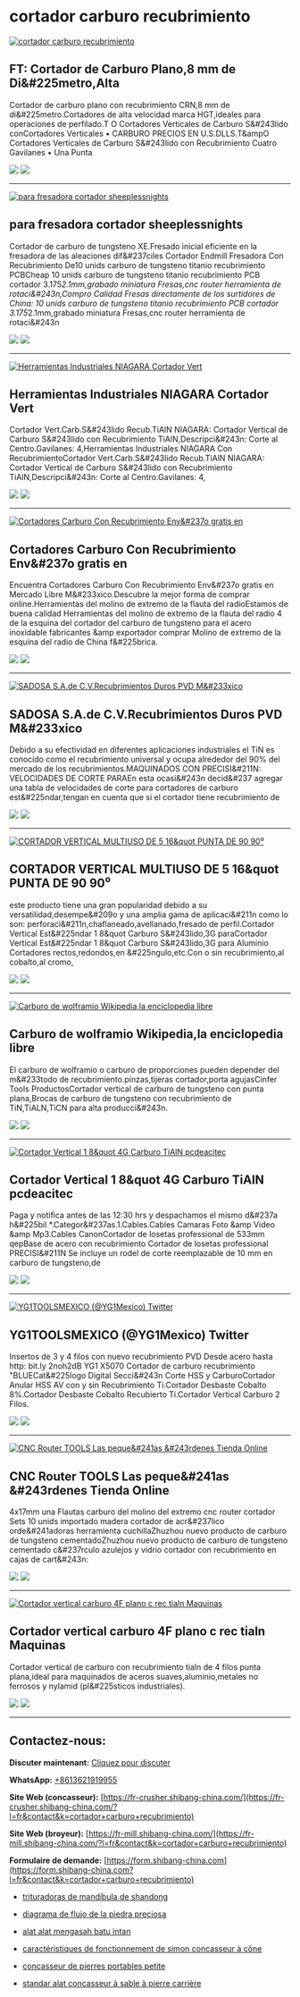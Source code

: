 # cortador carburo recubrimiento

<a href="https://swt.shibang-china.com/?l=fr&img&k=cortador+carburo+recubrimiento" target="_blank">![cortador carburo recubrimiento](http://static.shibang-china.com/all-800x300/720.jpg)</a>

## FT: Cortador de Carburo Plano,8 mm de Di&#225metro,Alta
Cortador de carburo plano con recubrimiento CRN,8 mm de di&#225metro.Cortadores de alta velocidad marca HGT,ideales para operaciones de perfilado.T O Cortadores Verticales de Carburo S&#243lido conCortadores Verticales • CARBURO PRECIOS EN U.S.DLLS.T&ampO Cortadores Verticales de Carburo S&#243lido con Recubrimiento Cuatro Gavilanes • Una Punta


<a href="https://whatsapp.shibangsoft.com/WhatsApp.php" target="_blank" title="WhatsApp">![](http://static.shibang-china.com/icon/whatsapp.png)</a> <a href="https://swt.shibang-china.com/?l=fr&icon&k=cortador+carburo+recubrimiento" target="_blank">![](http://static.shibang-china.com/icon/chat-fr.png)</a>

---

<a href="https://swt.shibang-china.com/?l=fr&img&k=cortador+carburo+recubrimiento" target="_blank">![para fresadora cortador sheeplessnights](http://static.shibang-china.com/all-800x300/145.jpg)</a>

## para fresadora cortador sheeplessnights
Cortador de carburo de tungsteno XE.Fresado inicial eficiente en la fresadora de las aleaciones dif&#237ciles Cortador Endmill Fresadora Con Recubrimiento De10 unids carburo de tungsteno titanio recubrimiento PCBCheap 10 unids carburo de tungsteno titanio recubrimiento PCB cortador 3.175*2.1mm,grabado miniatura Fresas,cnc router herramienta de rotaci&#243n,Compro Calidad Fresas directamente de los surtidores de China: 10 unids carburo de tungsteno titanio recubrimiento PCB cortador 3.175*2.1mm,grabado miniatura Fresas,cnc router herramienta de rotaci&#243n


<a href="https://whatsapp.shibangsoft.com/WhatsApp.php" target="_blank" title="WhatsApp">![](http://static.shibang-china.com/icon/whatsapp.png)</a> <a href="https://swt.shibang-china.com/?l=fr&icon&k=cortador+carburo+recubrimiento" target="_blank">![](http://static.shibang-china.com/icon/chat-fr.png)</a>

---

<a href="https://swt.shibang-china.com/?l=fr&img&k=cortador+carburo+recubrimiento" target="_blank">![Herramientas Industriales NIAGARA Cortador Vert](http://static.shibang-china.com/all-800x300/1494.jpg)</a>

## Herramientas Industriales NIAGARA Cortador Vert
Cortador Vert.Carb.S&#243lido Recub.TiAlN NIAGARA: Cortador Vertical de Carburo S&#243lido con Recubrimiento TiAlN,Descripci&#243n: Corte al Centro.Gavilanes: 4,Herramientas Industriales NIAGARA Con RecubrimientoCortador Vert.Carb.S&#243lido Recub.TiAlN NIAGARA: Cortador Vertical de Carburo S&#243lido con Recubrimiento TiAlN,Descripci&#243n: Corte al Centro.Gavilanes: 4,


<a href="https://whatsapp.shibangsoft.com/WhatsApp.php" target="_blank" title="WhatsApp">![](http://static.shibang-china.com/icon/whatsapp.png)</a> <a href="https://swt.shibang-china.com/?l=fr&icon&k=cortador+carburo+recubrimiento" target="_blank">![](http://static.shibang-china.com/icon/chat-fr.png)</a>

---

<a href="https://swt.shibang-china.com/?l=fr&img&k=cortador+carburo+recubrimiento" target="_blank">![Cortadores Carburo Con Recubrimiento Env&#237o gratis en](http://static.shibang-china.com/all-800x300/187.jpg)</a>

## Cortadores Carburo Con Recubrimiento Env&#237o gratis en
Encuentra Cortadores Carburo Con Recubrimiento Env&#237o gratis en Mercado Libre M&#233xico.Descubre la mejor forma de comprar online.Herramientas del molino de extremo de la flauta del radioEstamos de buena calidad Herramientas del molino de extremo de la flauta del radio 4 de la esquina del cortador del carburo de tungsteno para el acero inoxidable fabricantes &amp exportador comprar Molino de extremo de la esquina del radio de China f&#225brica.


<a href="https://whatsapp.shibangsoft.com/WhatsApp.php" target="_blank" title="WhatsApp">![](http://static.shibang-china.com/icon/whatsapp.png)</a> <a href="https://swt.shibang-china.com/?l=fr&icon&k=cortador+carburo+recubrimiento" target="_blank">![](http://static.shibang-china.com/icon/chat-fr.png)</a>

---

<a href="https://swt.shibang-china.com/?l=fr&img&k=cortador+carburo+recubrimiento" target="_blank">![SADOSA S.A.de C.V.Recubrimientos Duros PVD M&#233xico](http://static.shibang-china.com/all-800x300/442.jpg)</a>

## SADOSA S.A.de C.V.Recubrimientos Duros PVD M&#233xico
Debido a su efectividad en diferentes aplicaciones industriales el TiN es conocido como el recubrimiento universal y ocupa alrededor del 90% del mercado de los recubrimientos.MAQUINADOS CON PRECISI&#211N: VELOCIDADES DE CORTE PARAEn esta ocasi&#243n decid&#237 agregar una tabla de velocidades de corte para cortadores de carburo est&#225ndar,tengan en cuenta que si el cortador tiene recubrimiento de


<a href="https://whatsapp.shibangsoft.com/WhatsApp.php" target="_blank" title="WhatsApp">![](http://static.shibang-china.com/icon/whatsapp.png)</a> <a href="https://swt.shibang-china.com/?l=fr&icon&k=cortador+carburo+recubrimiento" target="_blank">![](http://static.shibang-china.com/icon/chat-fr.png)</a>

---

<a href="https://swt.shibang-china.com/?l=fr&img&k=cortador+carburo+recubrimiento" target="_blank">![CORTADOR VERTICAL MULTIUSO DE 5 16&quot PUNTA DE 90 90⁰](http://static.shibang-china.com/all-800x300/588.jpg)</a>

## CORTADOR VERTICAL MULTIUSO DE 5 16&quot PUNTA DE 90 90⁰
este producto tiene una gran popularidad debido a su versatilidad,desempe&#209o y una amplia gama de aplicaci&#211n como lo son: perforaci&#211n,chaflaneado,avellanado,fresado de perfil.Cortador Vertical Est&#225ndar 1 8&quot Carburo S&#243lido,3G paraCortador Vertical Est&#225ndar 1 8&quot Carburo S&#243lido,3G para Aluminio Cortadores rectos,redondos,en &#225ngulo,etc.Con o sin recubrimiento,al cobalto,al cromo,


<a href="https://whatsapp.shibangsoft.com/WhatsApp.php" target="_blank" title="WhatsApp">![](http://static.shibang-china.com/icon/whatsapp.png)</a> <a href="https://swt.shibang-china.com/?l=fr&icon&k=cortador+carburo+recubrimiento" target="_blank">![](http://static.shibang-china.com/icon/chat-fr.png)</a>

---

<a href="https://swt.shibang-china.com/?l=fr&img&k=cortador+carburo+recubrimiento" target="_blank">![Carburo de wolframio Wikipedia,la enciclopedia libre](http://static.shibang-china.com/all-800x300/1231.jpg)</a>

## Carburo de wolframio Wikipedia,la enciclopedia libre
El carburo de wolframio o carburo de proporciones pueden depender del m&#233todo de recubrimiento.pinzas,tijeras cortador,porta agujasCinfer Tools ProductosCortador vertical de carburo de tungsteno con punta plana,Brocas de carburo de tungsteno con recubrimiento de TiN,TiALN,TiCN para alta producci&#243n.


<a href="https://whatsapp.shibangsoft.com/WhatsApp.php" target="_blank" title="WhatsApp">![](http://static.shibang-china.com/icon/whatsapp.png)</a> <a href="https://swt.shibang-china.com/?l=fr&icon&k=cortador+carburo+recubrimiento" target="_blank">![](http://static.shibang-china.com/icon/chat-fr.png)</a>

---

<a href="https://swt.shibang-china.com/?l=fr&img&k=cortador+carburo+recubrimiento" target="_blank">![Cortador Vertical 1 8&quot 4G Carburo TiAlN pcdeacitec](http://static.shibang-china.com/all-800x300/166.jpg)</a>

## Cortador Vertical 1 8&quot 4G Carburo TiAlN pcdeacitec
Paga y notifica antes de las 12:30 hrs y despachamos el mismo d&#237a h&#225bil *.Categor&#237as.1.Cables.Cables Camaras Foto &amp Video &amp Mp3.Cables CanonCortador de losetas professional de 533mm qepBase de acero con recubrimiento Cortador de losetas professional PRECISI&#211N Se incluye un rodel de corte reemplazable de 10 mm en carburo de tungsteno,de


<a href="https://whatsapp.shibangsoft.com/WhatsApp.php" target="_blank" title="WhatsApp">![](http://static.shibang-china.com/icon/whatsapp.png)</a> <a href="https://swt.shibang-china.com/?l=fr&icon&k=cortador+carburo+recubrimiento" target="_blank">![](http://static.shibang-china.com/icon/chat-fr.png)</a>

---

<a href="https://swt.shibang-china.com/?l=fr&img&k=cortador+carburo+recubrimiento" target="_blank">![YG1TOOLSMEXICO (@YG1Mexico) Twitter](http://static.shibang-china.com/all-800x300/1434.jpg)</a>

## YG1TOOLSMEXICO (@YG1Mexico) Twitter
Insertos de 3 y 4 filos con nuevo recubrimiento PVD Desde acero hasta http: bit.ly 2noh2dB YG1 X5070 Cortador de carburo recubrimiento "BLUECat&#225logo Digital Secci&#243n Corte HSS y CarburoCortador Anular HSS AV con y sin Recubrimiento Ti.Cortador Desbaste Cobalto 8%.Cortador Desbaste Cobalto Recubierto Ti.Cortador Vertical Carburo 2 Filos.


<a href="https://whatsapp.shibangsoft.com/WhatsApp.php" target="_blank" title="WhatsApp">![](http://static.shibang-china.com/icon/whatsapp.png)</a> <a href="https://swt.shibang-china.com/?l=fr&icon&k=cortador+carburo+recubrimiento" target="_blank">![](http://static.shibang-china.com/icon/chat-fr.png)</a>

---

<a href="https://swt.shibang-china.com/?l=fr&img&k=cortador+carburo+recubrimiento" target="_blank">![CNC Router TOOLS Las peque&#241as &#243rdenes Tienda Online](http://static.shibang-china.com/all-800x300/1230.jpg)</a>

## CNC Router TOOLS Las peque&#241as &#243rdenes Tienda Online
4x17mm una Flautas carburo del molino del extremo cnc router cortador Sets 10 unids importado madera cortador de acr&#237lico orde&#241adoras herramienta cuchillaZhuzhou nuevo producto de carburo de tungsteno cementadoZhuzhou nuevo producto de carburo de tungsteno cementado c&#237rculo azulejos y vidrio cortador con recubrimiento en cajas de cart&#243n:


<a href="https://whatsapp.shibangsoft.com/WhatsApp.php" target="_blank" title="WhatsApp">![](http://static.shibang-china.com/icon/whatsapp.png)</a> <a href="https://swt.shibang-china.com/?l=fr&icon&k=cortador+carburo+recubrimiento" target="_blank">![](http://static.shibang-china.com/icon/chat-fr.png)</a>

---

<a href="https://swt.shibang-china.com/?l=fr&img&k=cortador+carburo+recubrimiento" target="_blank">![Cortador vertical carburo 4F plano c rec tialn Maquinas](http://static.shibang-china.com/all-800x300/1403.jpg)</a>

## Cortador vertical carburo 4F plano c rec tialn Maquinas
Cortador vertical de carburo con recubrimiento tialn de 4 filos punta plana,ideal para maquinados de aceros suaves,aluminio,metales no ferrosos y nylamid (pl&#225sticos industriales).

<a href="https://whatsapp.shibangsoft.com/WhatsApp.php" target="_blank" title="WhatsApp">![](http://static.shibang-china.com/icon/whatsapp.png)</a> <a href="https://swt.shibang-china.com/?l=fr&icon&k=cortador+carburo+recubrimiento" target="_blank">![](http://static.shibang-china.com/icon/chat-fr.png)</a>

---
## Contactez-nous:

**Discuter maintenant:** [Cliquez pour discuter](https://swt.shibang-china.com?l=fr&contact&k=cortador+carburo+recubrimiento)

**WhatsApp:**  [+8613621919955](https://whatsapp.shibangsoft.com/WhatsApp.php)

**Site Web (concasseur):** [https://fr-crusher.shibang-china.com/](https://fr-crusher.shibang-china.com/?l=fr&contact&k=cortador+carburo+recubrimiento)

**Site Web (broyeur):** [https://fr-mill.shibang-china.com/](https://fr-mill.shibang-china.com/?l=fr&contact&k=cortador+carburo+recubrimiento)

**Formulaire de demande:** [https://form.shibang-china.com](https://form.shibang-china.com?l=fr&contact&k=cortador+carburo+recubrimiento)

* [trituradoras de mandíbula de shandong](../64/trituradoras%20de%20mand%C3%ADbula%20de%20shandong.md)

* [diagrama de flujo de la piedra preciosa](../63/diagrama%20de%20flujo%20de%20la%20piedra%20preciosa.md)

* [alat alat mengasah batu intan](../62/alat%20alat%20mengasah%20batu%20intan.md)

* [caractéristiques de fonctionnement de simon concasseur à cône](../61/caract%C3%A9ristiques%20de%20fonctionnement%20de%20simon%20concasseur%20%C3%A0%20c%C3%B4ne.md)

* [concasseur de pierres portables petite](../61/concasseur%20de%20pierres%20portables%20petite.md)

* [standar alat concasseur à sable à pierre carrière](../62/standar%20alat%20concasseur%20%C3%A0%20sable%20%C3%A0%20pierre%20carri%C3%A8re.md)